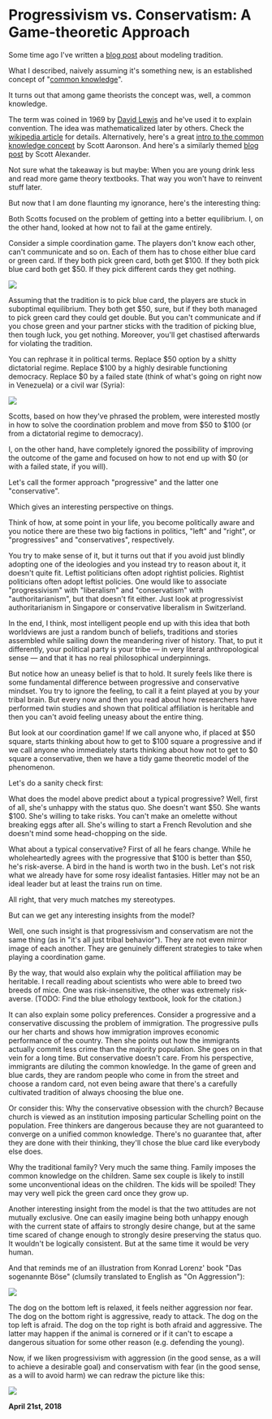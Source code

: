 # Progressivism vs. Conservatism: A Game-theoretic Approach

Some time ago I've written a [blog post](http://250bpm.com/blog:118) about modeling tradition.

What I described, naively assuming it's something new, is an established concept of "[common knowledge](https://en.wikipedia.org/wiki/Common_knowledge_(logic))".

It turns out that among game theorists the concept was, well, a common knowledge.

The term was coined in 1969 by [David Lewis](https://en.wikipedia.org/wiki/David_Lewis_(philosopher)) and he've used it to explain convention. The idea was mathematicalized later by others. Check the [wikipedia article](https://en.wikipedia.org/wiki/Common_knowledge_(logic)) for details. Alternatively, here's a great [intro to the common knowledge concept](https://www.scottaaronson.com/blog/?p=2410) by Scott Aaronson. And here's a similarly themed [blog post](https://squid314.livejournal.com/2011/02/01/) by Scott Alexander.

Not sure what the takeaway is but maybe: When you are young drink less and read more game theory textbooks. That way you won't have to reinvent stuff later.

But now that I am done flaunting my ignorance, here's the interesting thing:

Both Scotts focused on the problem of getting into a better equilibrium. I, on the other hand, looked at how not to fail at the game entirely.

Consider a simple coordination game. The players don't know each other, can't communicate and so on. Each of them has to chose either blue card or green card. If they both pick green card, both get $100. If they both pick blue card both get $50. If they pick different cards they get nothing.

<img class="old" src="progress1.png">

Assuming that the tradition is to pick blue card, the players are stuck in suboptimal equilibrium. They both get $50, sure, but if they both managed to pick green card they could get double. But you can't communicate and if you chose green and your partner sticks with the tradition of picking blue, then tough luck, you get nothing. Moreover, you'll get chastised afterwards for violating the tradition.

You can rephrase it in political terms. Replace $50 option by a shitty dictatorial regime. Replace $100 by a highly desirable functioning democracy. Replace $0 by a failed state (think of what's going on right now in Venezuela) or a civil war (Syria):

<img class="old" src="progress2.png">

Scotts, based on how they've phrased the problem, were interested mostly in how to solve the coordination problem and move from $50 to $100 (or from a dictatorial regime to democracy).

I, on the other hand, have completely ignored the possibility of improving the outcome of the game and focused on how to not end up with $0 (or with a failed state, if you will).

Let's call the former approach "progressive" and the latter one "conservative".

Which gives an interesting perspective on things.

Think of how, at some point in your life, you become politically aware and you notice there are these two big factions in politics, "left" and "right", or "progressives" and "conservatives", respectively.

You try to make sense of it, but it turns out that if you avoid just blindly adopting one of the ideologies and you instead try to reason about it, it doesn't quite fit. Leftist politicians often adopt rightist policies. Rightist politicians often adopt leftist policies. One would like to associate "progressivism" with "liberalism" and "conservatism" with "authoritarianism", but that doesn't fit either. Just look at progressivist authoritarianism in Singapore or conservative liberalism in Switzerland.

In the end, I think, most intelligent people end up with this idea that both worldviews are just a random bunch of beliefs, traditions and stories assembled while sailing down the meandering river of history. That, to put it differently, your political party is your tribe — in very literal anthropological sense — and that it has no real philosophical underpinnings.

But notice how an uneasy belief is that to hold. It surely feels like there is some fundamental difference between progressive and conservative mindset. You try to ignore the feeling, to call it a feint played at you by your tribal brain. But every now and then you read about how researchers have performed twin studies and shown that political affiliation is heritable and then you can't avoid feeling uneasy about the entire thing.

But look at our coordination game! If we call anyone who, if placed at $50 square, starts thinking about how to get to $100 square a progressive and if we call anyone who immediately starts thinking about how not to get to $0 square a conservative, then we have a tidy game theoretic model of the phenomenon.

Let's do a sanity check first:

What does the model above predict about a typical progressive? Well, first of all, she's unhappy with the status quo. She doesn't want $50. She wants $100. She's willing to take risks. You can't make an omelette without breaking eggs after all. She's willing to start a French Revolution and she doesn't mind some head-chopping on the side.

What about a typical conservative? First of all he fears change. While he wholeheartedly agrees with the progressive that $100 is better than $50, he's risk-averse. A bird in the hand is worth two in the bush. Let's not risk what we already have for some rosy idealist fantasies. Hitler may not be an ideal leader but at least the trains run on time.

All right, that very much matches my stereotypes.

But can we get any interesting insights from the model?

Well, one such insight is that progressivism and conservatism are not the same thing (as in "it's all just tribal behavior"). They are not even mirror image of each another. They are genuinely different strategies to take when playing a coordination game.

By the way, that would also explain why the political affiliation may be heritable. I recall reading about scientists who were able to breed two breeds of mice. One was risk-insensitive, the other was extremely risk-averse. (TODO: Find the blue ethology textbook, look for the citation.)

It can also explain some policy preferences. Consider a progressive and a conservative discussing the problem of immigration. The progressive pulls our her charts and shows how immigration improves economic performance of the country. Then she points out how the immigrants actually commit less crime than the majority population. She goes on in that vein for a long time. But conservative doesn't care. From his perspective, immigrants are diluting the common knowledge. In the game of green and blue cards, they are random people who come in from the street and choose a random card, not even being aware that there's a carefully cultivated tradition of always choosing the blue one.

Or consider this: Why the conservative obsession with the church? Because church is viewed as an institution imposing particular Schelling point on the population. Free thinkers are dangerous because they are not guaranteed to converge on a unified common knowledge. There's no guarantee that, after they are done with their thinking, they'll chose the blue card like everybody else does.

Why the traditional family? Very much the same thing. Family imposes the common knowledge on the children. Same sex couple is likely to instill some unconventional ideas on the children. The kids will be spoiled! They may very well pick the green card once they grow up.

Another interesting insight from the model is that the two attitudes are not mutually exclusive. One can easily imagine being both unhappy enough with the current state of affairs to strongly desire change, but at the same time scared of change enough to strongly desire preserving the status quo. It wouldn't be logically consistent. But at the same time it would be very human.

And that reminds me of an illustration from Konrad Lorenz' book "Das sogenannte Böse" (clumsily translated to English as "On Aggression"):

<img class="old" src="progress3.png">

The dog on the bottom left is relaxed, it feels neither aggression nor fear. The dog on the bottom right is aggressive, ready to attack. The dog on the top left is afraid. The dog on the top right is both afraid and aggressive. The latter may happen if the animal is cornered or if it can't to escape a dangerous situation for some other reason (e.g. defending the young).

Now, if we liken progressivism with aggression (in the good sense, as a will to achieve a desirable goal) and conservatism with fear (in the good sense, as a will to avoid harm) we can redraw the picture like this:

<img class="old" src="progress4.png">

**April 21st, 2018**
